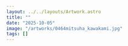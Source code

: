 ```yaml
---
layout: ../../layouts/Artwork.astro
title: ""
date: "2025-10-05"
image: "/artworks/0464mitsuha_kawakami.jpg"
tags: []
---
```


